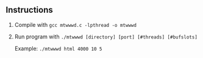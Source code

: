 ## Instructions

1. Compile with ```gcc mtwwwd.c -lpthread -o mtwwwd```
2. Run program with ```./mtwwwd [directory] [port] [#threads] [#bufslots]```

	Example: ```./mtwwwd html 4000 10 5```